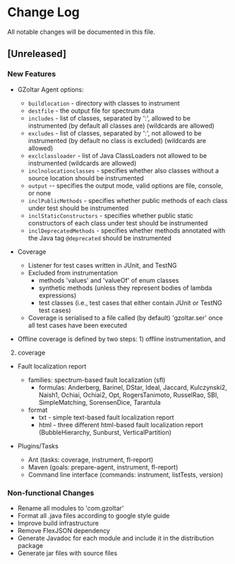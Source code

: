 # Change Log

All notable changes will be documented in this file.

## [Unreleased]

### New Features

- GZoltar Agent options:
  - `buildlocation` - directory with classes to instrument
  - `destfile` - the output file for spectrum data
  - `includes` - list of classes, separated by ':', allowed to be instrumented
  (by default all classes are) (wildcards are allowed)
  - `excludes` - list of classes, separated by ':', not allowed to be
  instrumented (by default no class is excluded) (wildcards are allowed)
  - `exclclassloader` - list of Java ClassLoaders not allowed to be instrumented
  (wildcards are allowed)
  - `inclnolocationclasses` - specifies whether also classes without a source
  location should be instrumented
  - `output` -- specifies the output mode, valid options are file, console, or
  none
  - `inclPublicMethods` - specifies whether public methods of each class under
  test should be instrumented
  - `inclStaticConstructors` - specifies whether public static constructors of
  each class under test should be instrumented
  - `inclDeprecatedMethods` - specifies whether methods annotated with the Java
  tag `@deprecated` should be instrumented

- Coverage
  - Listener for test cases written in JUnit, and TestNG
  - Excluded from instrumentation
    - methods 'values' and 'valueOf' of enum classes
    - synthetic methods (unless they represent bodies of lambda expressions)
    - test classes (i.e., test cases that either contain JUnit or TestNG test
      cases)
  - Coverage is serialised to a file called (by default) 'gzoltar.ser' once all
  test cases have been executed

- Offline coverage is defined by two steps: 1) offline instrumentation, and
2) coverage

- Fault localization report
  - families: spectrum-based fault localization (sfl)
    - formulas: Anderberg, Barinel, DStar, Ideal, Jaccard, Kulczynski2, Naish1,
    Ochiai, Ochiai2, Opt, RogersTanimoto, RusselRao, SBI, SimpleMatching,
    SorensenDice, Tarantula
  - format
    - txt - simple text-based fault localization report
    - html - three different html-based fault localization report
    (BubbleHierarchy, Sunburst, VerticalPartition)

- Plugins/Tasks
  - Ant (tasks: coverage, instrument, fl-report)
  - Maven (goals: prepare-agent, instrument, fl-report)
  - Command line interface (commands: instrument, listTests, version)

### Non-functional Changes

- Rename all modules to 'com.gzoltar'
- Format all .java files according to google style guide
- Improve build infrastructure
- Remove FlexJSON dependency
- Generate Javadoc for each module and include it in the distribution package
- Generate jar files with source files
